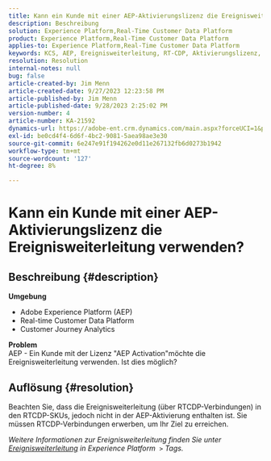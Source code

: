 ```yaml
---
title: Kann ein Kunde mit einer AEP-Aktivierungslizenz die Ereignisweiterleitung verwenden?
description: Beschreibung
solution: Experience Platform,Real-Time Customer Data Platform
product: Experience Platform,Real-Time Customer Data Platform
applies-to: Experience Platform,Real-Time Customer Data Platform
keywords: KCS, AEP, Ereignisweiterleitung, RT-CDP, Aktivierungslizenz, Customer Journey Analytics, Adobe Experience Platform
resolution: Resolution
internal-notes: null
bug: false
article-created-by: Jim Menn
article-created-date: 9/27/2023 12:23:58 PM
article-published-by: Jim Menn
article-published-date: 9/28/2023 2:25:02 PM
version-number: 4
article-number: KA-21592
dynamics-url: https://adobe-ent.crm.dynamics.com/main.aspx?forceUCI=1&pagetype=entityrecord&etn=knowledgearticle&id=0fe596b8-305d-ee11-be6f-6045bd006268
exl-id: be0cd4f4-6d6f-4bc2-9081-5aea98ae3e30
source-git-commit: 6e247e91f194262e0d11e267132fb6d0273b1942
workflow-type: tm+mt
source-wordcount: '127'
ht-degree: 8%

---
```


# Kann ein Kunde mit einer AEP-Aktivierungslizenz die Ereignisweiterleitung verwenden?

## Beschreibung {#description}

<b>Umgebung</b>
- Adobe Experience Platform (AEP)
- Real-time Customer Data Platform
- Customer Journey Analytics


<b>Problem</b>
<br>AEP - Ein Kunde mit der Lizenz &quot;AEP Activation&quot;möchte die Ereignisweiterleitung verwenden. Ist dies möglich?<br>

## Auflösung {#resolution}


Beachten Sie, dass die Ereignisweiterleitung (über RTCDP-Verbindungen) in den RTCDP-SKUs, jedoch nicht in der AEP-Aktivierung enthalten ist.
Sie müssen RTCDP-Verbindungen erwerben, um Ihr Ziel zu erreichen.

*Weitere Informationen zur Ereignisweiterleitung finden Sie unter [Ereignisweiterleitung](https://experienceleague.adobe.com/docs/experience-platform/tags/event-forwarding/overview.html?lang=en) in Experience Platform  `>`  Tags.*
